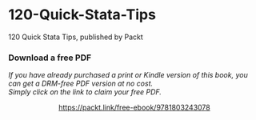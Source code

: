 # 120-Quick-Stata-Tips
120 Quick Stata Tips, published by Packt

### Download a free PDF

 <i>If you have already purchased a print or Kindle version of this book, you can get a DRM-free PDF version at no cost.<br>Simply click on the link to claim your free PDF.</i>
<p align="center"> <a href="https://packt.link/free-ebook/9781803243078">https://packt.link/free-ebook/9781803243078 </a> </p>